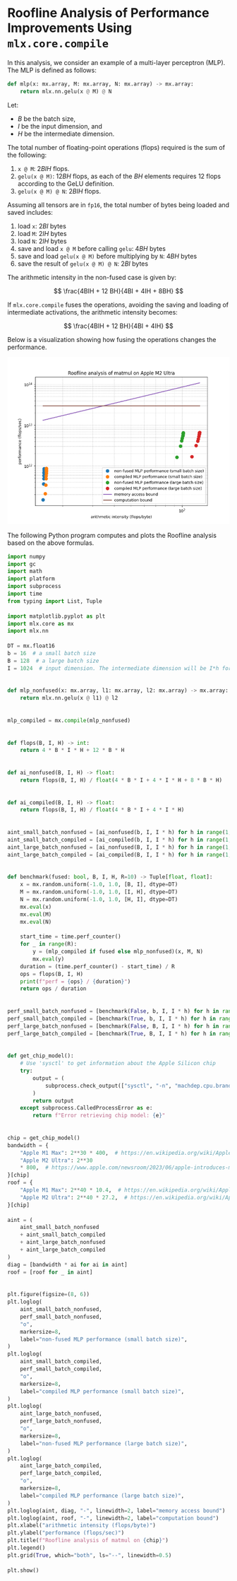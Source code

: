 # Roofline Analysis of Performance Improvements Using `mlx.core.compile`

In this analysis, we consider an example of a multi-layer perceptron (MLP). The MLP is defined as follows:

```python
def mlp(x: mx.array, M: mx.array, N: mx.array) -> mx.array:
    return mlx.nn.gelu(x @ M) @ N
```

Let:

- $B$ be the batch size,
- $I$ be the input dimension, and
- $H$ be the intermediate dimension.

The total number of floating-point operations (flops) required is the sum of the following:

1. `x @ M`: $2 B I H$ flops.
1. `gelu(x @ M)`: $12 B H$ flops, as each of the $BH$ elements requires 12 flops according to the GeLU definition.
1. `gelu(x @ M) @ N`: $2 B I H$ flops.

Assuming all tensors are in `fp16`, the total number of bytes being loaded and saved includes:

1. load `x`: $2 B I$ bytes
1. load `M`: $2 I H$ bytes
1. load `N`: $2 I H$ bytes
1. save and load `x @ M` before calling `gelu`: $4 B H$ bytes
1. save and load `gelu(x @ M)` before multiplying by `N`: $4 B H$ bytes
1. save the result of `gelu(x @ M) @ N`: $2 B I$ bytes

The arithmetic intensity in the non-fused case is given by:

$$ \frac{4BIH + 12 BH}{4BI + 4IH + 8BH} $$

If `mlx.core.compile` fuses the operations, avoiding the saving and loading of intermediate activations, the arithmetic intensity becomes:

$$ \frac{4BIH + 12 BH}{4BI + 4IH} $$

Below is a visualization showing how fusing the operations changes the performance.

![](fuse.png)

The following Python program computes and plots the Roofline analysis based on the above formulas.

```python
import numpy
import gc
import math
import platform
import subprocess
import time
from typing import List, Tuple

import matplotlib.pyplot as plt
import mlx.core as mx
import mlx.nn

DT = mx.float16
b = 16  # a small batch size
B = 128  # a large batch size
I = 1024  # input dimension. The intermediate dimension will be I*h for h in range(10)


def mlp_nonfused(x: mx.array, l1: mx.array, l2: mx.array) -> mx.array:
    return mlx.nn.gelu(x @ l1) @ l2


mlp_compiled = mx.compile(mlp_nonfused)


def flops(B, I, H) -> int:
    return 4 * B * I * H + 12 * B * H


def ai_nonfused(B, I, H) -> float:
    return flops(B, I, H) / float(4 * B * I + 4 * I * H + 8 * B * H)


def ai_compiled(B, I, H) -> float:
    return flops(B, I, H) / float(4 * B * I + 4 * I * H)


aint_small_batch_nonfused = [ai_nonfused(b, I, I * h) for h in range(1, 10)]
aint_small_batch_compiled = [ai_compiled(b, I, I * h) for h in range(1, 10)]
aint_large_batch_nonfused = [ai_nonfused(B, I, I * h) for h in range(1, 10)]
aint_large_batch_compiled = [ai_compiled(B, I, I * h) for h in range(1, 10)]


def benchmark(fused: bool, B, I, H, R=10) -> Tuple[float, float]:
    x = mx.random.uniform(-1.0, 1.0, [B, I], dtype=DT)
    M = mx.random.uniform(-1.0, 1.0, [I, H], dtype=DT)
    N = mx.random.uniform(-1.0, 1.0, [H, I], dtype=DT)
    mx.eval(x)
    mx.eval(M)
    mx.eval(N)

    start_time = time.perf_counter()
    for _ in range(R):
        y = (mlp_compiled if fused else mlp_nonfused)(x, M, N)
        mx.eval(y)
    duration = (time.perf_counter() - start_time) / R
    ops = flops(B, I, H)
    print(f"perf = {ops} / {duration}")
    return ops / duration


perf_small_batch_nonfused = [benchmark(False, b, I, I * h) for h in range(1, 10)]
perf_small_batch_compiled = [benchmark(True, b, I, I * h) for h in range(1, 10)]
perf_large_batch_nonfused = [benchmark(False, B, I, I * h) for h in range(1, 10)]
perf_large_batch_compiled = [benchmark(True, B, I, I * h) for h in range(1, 10)]


def get_chip_model():
    # Use 'sysctl' to get information about the Apple Silicon chip
    try:
        output = (
            subprocess.check_output(["sysctl", "-n", "machdep.cpu.brand_string"]).strip().decode()
        )
        return output
    except subprocess.CalledProcessError as e:
        return f"Error retrieving chip model: {e}"


chip = get_chip_model()
bandwidth = {
    "Apple M1 Max": 2**30 * 400,  # https://en.wikipedia.org/wiki/Apple_M1#Memory
    "Apple M2 Ultra": 2**30
    * 800,  # https://www.apple.com/newsroom/2023/06/apple-introduces-m2-ultra
}[chip]
roof = {
    "Apple M1 Max": 2**40 * 10.4,  # https://en.wikipedia.org/wiki/Apple_M1#GPU
    "Apple M2 Ultra": 2**40 * 27.2,  # https://en.wikipedia.org/wiki/Apple_M2#GPU
}[chip]

aint = (
    aint_small_batch_nonfused
    + aint_small_batch_compiled
    + aint_large_batch_nonfused
    + aint_large_batch_compiled
)
diag = [bandwidth * ai for ai in aint]
roof = [roof for _ in aint]


plt.figure(figsize=(8, 6))
plt.loglog(
    aint_small_batch_nonfused,
    perf_small_batch_nonfused,
    "o",
    markersize=8,
    label="non-fused MLP performance (small batch size)",
)
plt.loglog(
    aint_small_batch_compiled,
    perf_small_batch_compiled,
    "o",
    markersize=8,
    label="compiled MLP performance (small batch size)",
)
plt.loglog(
    aint_large_batch_nonfused,
    perf_large_batch_nonfused,
    "o",
    markersize=8,
    label="non-fused MLP performance (large batch size)",
)
plt.loglog(
    aint_large_batch_compiled,
    perf_large_batch_compiled,
    "o",
    markersize=8,
    label="compiled MLP performance (large batch size)",
)
plt.loglog(aint, diag, "-", linewidth=2, label="memory access bound")
plt.loglog(aint, roof, "-", linewidth=2, label="computation bound")
plt.xlabel("arithmetic intensity (flops/byte)")
plt.ylabel("performance (flops/sec)")
plt.title(f"Roofline analysis of matmul on {chip}")
plt.legend()
plt.grid(True, which="both", ls="--", linewidth=0.5)

plt.show()
```
